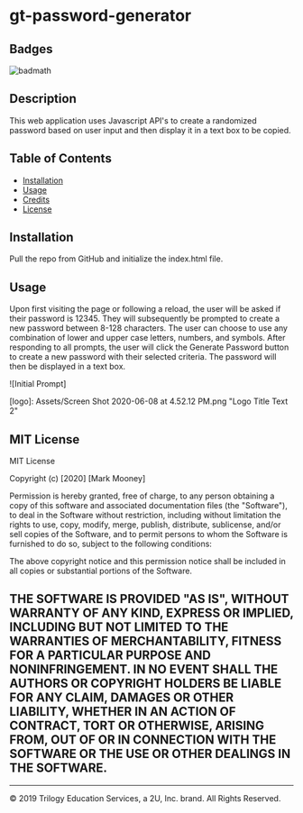 # gt-password-generator

## Badges

![badmath](https://img.shields.io/beerpay/mjmoon15/gt-bootstrap-portfolio)


## Description 

This web application uses Javascript API's to create a randomized password based on user input and then display it in a text box to be copied. 


## Table of Contents


* [Installation](#installation)
* [Usage](#usage)
* [Credits](#credits)
* [License](#license)


## Installation

Pull the repo from GitHub and initialize the index.html file.


## Usage 

Upon first visiting the page or following a reload, the user will be asked if their password is 12345. They will subsequently be prompted to create a new password between 8-128 characters. The user can choose to use any combination of lower and upper case letters, numbers, and symbols. After responding to all prompts, the user will click the Generate Password button to create a new password with their selected criteria. The password will then be displayed in a text box. 

![Initial Prompt]

[logo]: Assets/Screen Shot 2020-06-08 at 4.52.12 PM.png "Logo Title Text 2"


## MIT License

MIT License

Copyright (c) [2020] [Mark Mooney]

Permission is hereby granted, free of charge, to any person obtaining a copy
of this software and associated documentation files (the "Software"), to deal
in the Software without restriction, including without limitation the rights
to use, copy, modify, merge, publish, distribute, sublicense, and/or sell
copies of the Software, and to permit persons to whom the Software is
furnished to do so, subject to the following conditions:

The above copyright notice and this permission notice shall be included in all
copies or substantial portions of the Software.

THE SOFTWARE IS PROVIDED "AS IS", WITHOUT WARRANTY OF ANY KIND, EXPRESS OR
IMPLIED, INCLUDING BUT NOT LIMITED TO THE WARRANTIES OF MERCHANTABILITY,
FITNESS FOR A PARTICULAR PURPOSE AND NONINFRINGEMENT. IN NO EVENT SHALL THE
AUTHORS OR COPYRIGHT HOLDERS BE LIABLE FOR ANY CLAIM, DAMAGES OR OTHER
LIABILITY, WHETHER IN AN ACTION OF CONTRACT, TORT OR OTHERWISE, ARISING FROM,
OUT OF OR IN CONNECTION WITH THE SOFTWARE OR THE USE OR OTHER DEALINGS IN THE
SOFTWARE.
---


---
© 2019 Trilogy Education Services, a 2U, Inc. brand. All Rights Reserved.

